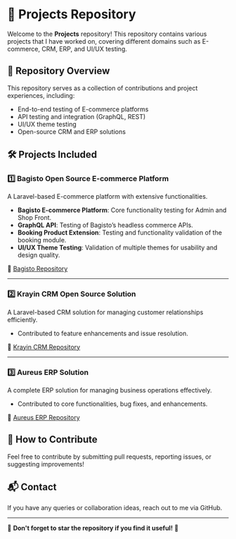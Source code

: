 # 🚀 Projects Repository

Welcome to the **Projects** repository! This repository contains various projects that I have worked on, covering different domains such as E-commerce, CRM, ERP, and UI/UX testing. 

## 📌 Repository Overview
This repository serves as a collection of contributions and project experiences, including:
- End-to-end testing of E-commerce platforms
- API testing and integration (GraphQL, REST)
- UI/UX theme testing
- Open-source CRM and ERP solutions

## 🛠️ Projects Included

### 1️⃣ **Bagisto Open Source E-commerce Platform**
A Laravel-based E-commerce platform with extensive functionalities.
- **Bagisto E-commerce Platform**: Core functionality testing for Admin and Shop Front.
- **GraphQL API**: Testing of Bagisto’s headless commerce APIs.
- **Booking Product Extension**: Testing and functionality validation of the booking module.
- **UI/UX Theme Testing**: Validation of multiple themes for usability and design quality.

🔗 [Bagisto Repository](https://github.com/bagisto/bagisto)

---
### 2️⃣ **Krayin CRM Open Source Solution**
A Laravel-based CRM solution for managing customer relationships efficiently.
- Contributed to feature enhancements and issue resolution.

🔗 [Krayin CRM Repository](https://github.com/krayin/laravel-crm)

---
### 3️⃣ **Aureus ERP Solution**
A complete ERP solution for managing business operations effectively.
- Contributed to core functionalities, bug fixes, and enhancements.

🔗 [Aureus ERP Repository](https://github.com/aureuserp/aureuserp)

## 📢 How to Contribute
Feel free to contribute by submitting pull requests, reporting issues, or suggesting improvements!

## 📬 Contact
If you have any queries or collaboration ideas, reach out to me via GitHub.

---
🌟 **Don't forget to star the repository if you find it useful!** 🌟
